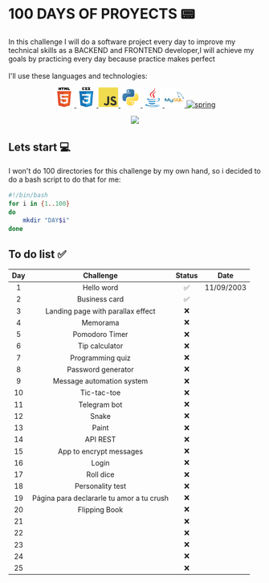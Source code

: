 # 100 DAYS OF PROYECTS 📟
In this challenge I will do a software project every day to improve my technical skills as a BACKEND and FRONTEND developer,I will achieve my goals by practicing every day because practice makes perfect<br><br>
I'll use these languages and technologies:
<p align="center"> 
  <!--HTML5-->
  <a href="https://www.w3.org/html/" target="_blank" rel="noreferrer"> 
    <img src="https://raw.githubusercontent.com/devicons/devicon/master/icons/html5/html5-original-wordmark.svg" alt="html5" width="40" height="40"/> 
  </a> 
  <!--CSS3-->
  <a href="https://www.w3schools.com/css/" target="_blank" rel="noreferrer"> 
    <img src="https://raw.githubusercontent.com/devicons/devicon/master/icons/css3/css3-original-wordmark.svg" alt="css3" width="40" height="40"/> 
  </a>
  <!--JavaScript-->
  <a href="https://developer.mozilla.org/en-US/docs/Web/JavaScript" target="_blank" rel="noreferrer"> 
    <img src="https://raw.githubusercontent.com/devicons/devicon/master/icons/javascript/javascript-original.svg" alt="javascript" width="40" height="40"/>     </a>
  <!--Python-->
  <a href="https://www.python.org" target="_blank" rel="noreferrer"> 
    <img src="https://raw.githubusercontent.com/devicons/devicon/master/icons/python/python-original.svg" alt="python" width="40" height="40"/> 
  </a> 
     <!--Java-->
     <a href="https://www.java.com" target="_blank" rel="noreferrer"> 
        <img src="https://raw.githubusercontent.com/devicons/devicon/master/icons/java/java-original.svg" alt="java" width="40" height="40"/> 
    </a>
    <!--MySQL-->
    <a href="https://www.mysql.com/" target="_blank" rel="noreferrer"> 
      <img src="https://raw.githubusercontent.com/devicons/devicon/master/icons/mysql/mysql-original-wordmark.svg" alt="mysql" width="40" height="40"/> 
    </a>
    <!--Spring-->
    <a href="https://spring.io/" target="_blank" rel="noreferrer"> 
      <img src="https://www.vectorlogo.zone/logos/springio/springio-icon.svg" alt="spring" width="40" height="40"/> 
    </a>
</p>
<p align="center">
    <img src="https://i.pinimg.com/originals/bb/5e/47/bb5e47498772c0628f6dc7f26a6af28c.gif" >
</p>

## Lets start 💻
I won't do 100 directories for this challenge by my own hand, so i decided to do a bash script to do that for me: 
```bash
#!/bin/bash
for i in {1..100}
do 
    mkdir "DAY$i"
done
```
## To do list ✅
<div style="text-align: center">

| Day  | Challenge   | Status |Date       |
|------|-------------|--------|-----------|
|  1   | Hello word  |✅     | 11/09/2003|
|  2   | Business card  |✅   | |
|  3   | Landing page with parallax effect  |❌    | |
|  4   | Memorama |❌   ||
|  5   | Pomodoro Timer  |❌    | |
|  6   | Tip calculator |❌    | |
|  7   | Programming quiz  |❌    | |
|  8   | Password generator  |❌     | |
|  9   | Message automation system  |❌     | |
|  10   | Tic-tac-toe  |❌     | |
|  11   | Telegram bot  |❌     | |
|  12   |Snake |❌     | |
|  13   | Paint  |❌     | |
|  14   | API REST |❌     | |
|  15   | App to encrypt messages  |❌     | |
|  16   | Login  |❌     | |
|  17   | Roll dice  |❌     | |
|  18   | Personality test  |❌     | |
|  19   | Página para declararle tu amor a tu crush  |❌     | |
|  20   | Flipping Book  |❌     | |
|  21  |  |❌    | |
|  22   |   |❌     | |
|  23   |   |❌     | |
|  24   |   |❌     | |
|  25   |   |❌    | |

</div>
